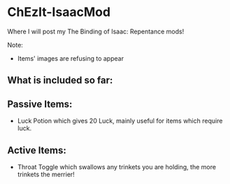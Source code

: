 # ChEzIt-IsaacMod
Where I will post my The Binding of Isaac: Repentance mods!

Note:
- Items' images are refusing to appear

What is included so far:
--

Passive Items:
-
- Luck Potion which gives 20 Luck, mainly useful for items which require luck.

Active Items:
-
- Throat Toggle which swallows any trinkets you are holding, the more trinkets the merrier!
